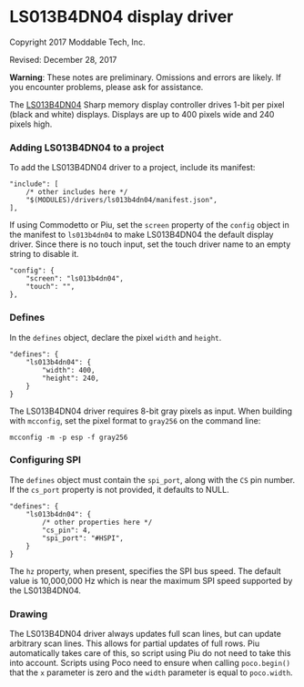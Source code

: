 # LS013B4DN04 display driver
Copyright 2017 Moddable Tech, Inc.

Revised: December 28, 2017

**Warning**: These notes are preliminary. Omissions and errors are likely. If you encounter problems, please ask for assistance.

The [LS013B4DN04](https://cdn-shop.adafruit.com/datasheets/LS013B4DN04-3V_FPC-204284.pdf) Sharp memory display controller drives 1-bit per pixel (black and white) displays. Displays are up to 400 pixels wide and 240 pixels high.

### Adding LS013B4DN04 to a project
To add the LS013B4DN04 driver to a project, include its manifest:

	"include": [
		/* other includes here */
		"$(MODULES)/drivers/ls013b4dn04/manifest.json",
	],

If using Commodetto or Piu, set the `screen` property of the `config` object in the manifest to `ls013b4dn04` to make LS013B4DN04 the default display driver. Since there is no touch input, set the touch driver name to an empty string to disable it.

	"config": {
		"screen": "ls013b4dn04",
		"touch": "",
	},

### Defines
In the `defines` object, declare the pixel `width` and `height`.

	"defines": {
		"ls013b4dn04": {
			"width": 400,
			"height": 240,
		}
	}

The LS013B4DN04 driver requires 8-bit gray pixels as input. When building with `mcconfig`, set the pixel format to `gray256` on the command line:

	mcconfig -m -p esp -f gray256

### Configuring SPI
The `defines` object must contain the `spi_port`, along with the `CS` pin number. If the `cs_port` property is not provided, it defaults to NULL. 

	"defines": {
		"ls013b4dn04": {
			/* other properties here */	
			"cs_pin": 4,
			"spi_port": "#HSPI",
		}
	}

The `hz` property, when present, specifies the SPI bus speed. The default value is 10,000,000 Hz which is near the maximum SPI speed supported by the LS013B4DN04.

### Drawing
The LS013B4DN04 driver always updates full scan lines, but can update arbitrary scan lines. This allows for partial updates of full rows. Piu automatically takes care of this, so script using Piu do not need to take this into account. Scripts using Poco need to ensure  when calling `poco.begin()` that the `x` parameter is zero and the `width` parameter is equal to `poco.width`.
